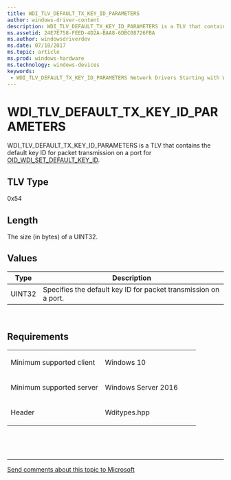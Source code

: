 ```yaml
---
title: WDI_TLV_DEFAULT_TX_KEY_ID_PARAMETERS
author: windows-driver-content
description: WDI_TLV_DEFAULT_TX_KEY_ID_PARAMETERS is a TLV that contains the default key ID for packet transmission on a port for OID_WDI_SET_DEFAULT_KEY_ID.
ms.assetid: 24E7E758-FEED-4D2A-BAA8-6DBC08726FBA
ms.author: windowsdriverdev 
ms.date: 07/18/2017 
ms.topic: article 
ms.prod: windows-hardware 
ms.technology: windows-devices 
keywords:
 - WDI_TLV_DEFAULT_TX_KEY_ID_PARAMETERS Network Drivers Starting with Windows Vista
---
```


# WDI\_TLV\_DEFAULT\_TX\_KEY\_ID\_PARAMETERS


WDI\_TLV\_DEFAULT\_TX\_KEY\_ID\_PARAMETERS is a TLV that contains the default key ID for packet transmission on a port for [OID\_WDI\_SET\_DEFAULT\_KEY\_ID](https://msdn.microsoft.com/library/windows/hardware/dn925928).

## TLV Type


0x54

## Length


The size (in bytes) of a UINT32.

## Values


| Type   | Description                                                     |
|--------|-----------------------------------------------------------------|
| UINT32 | Specifies the default key ID for packet transmission on a port. |

 

Requirements
------------

<table>
<colgroup>
<col width="50%" />
<col width="50%" />
</colgroup>
<tbody>
<tr class="odd">
<td><p>Minimum supported client</p></td>
<td><p>Windows 10</p></td>
</tr>
<tr class="even">
<td><p>Minimum supported server</p></td>
<td><p>Windows Server 2016</p></td>
</tr>
<tr class="odd">
<td><p>Header</p></td>
<td>Wditypes.hpp</td>
</tr>
</tbody>
</table>

 

 


--------------------
[Send comments about this topic to Microsoft](mailto:wsddocfb@microsoft.com?subject=Documentation%20feedback%20%5Bnetvista\netvista%5D:%20WDI_TLV_DEFAULT_TX_KEY_ID_PARAMETERS%20%20RELEASE:%20%287/10/2017%29&body=%0A%0APRIVACY%20STATEMENT%0A%0AWe%20use%20your%20feedback%20to%20improve%20the%20documentation.%20We%20don't%20use%20your%20email%20address%20for%20any%20other%20purpose,%20and%20we'll%20remove%20your%20email%20address%20from%20our%20system%20after%20the%20issue%20that%20you're%20reporting%20is%20fixed.%20While%20we're%20working%20to%20fix%20this%20issue,%20we%20might%20send%20you%20an%20email%20message%20to%20ask%20for%20more%20info.%20Later,%20we%20might%20also%20send%20you%20an%20email%20message%20to%20let%20you%20know%20that%20we've%20addressed%20your%20feedback.%0A%0AFor%20more%20info%20about%20Microsoft's%20privacy%20policy,%20see%20http://privacy.microsoft.com/default.aspx. "Send comments about this topic to Microsoft")


